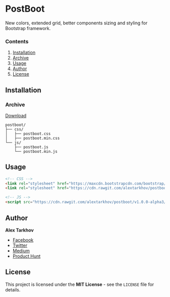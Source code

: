 # PostBoot

New colors, extended grid, better components sizing and styling for Bootstrap framework.

### Contents

1. [Installation](#installation)
  1. [Archive](#archive)
2. [Usage](#usage)
3. [Author](#author)
4. [License](#license)

## Installation

### Archive

[Download](https://github.com/alextarkhov/postboot/releases/download/v1.0.0-alpha3/postboot-1.0.0-alpha3-dist.zip)

```
postboot/
├── css/
│   ├── postboot.css
│   ├── postboot.min.css
└── js/
    ├── postboot.js
    └── postboot.min.js
```

## Usage

```html
<!-- CSS -->
<link rel="stylesheet" href="https://maxcdn.bootstrapcdn.com/bootstrap/4.0.0-alpha.6/css/bootstrap.min.css"/>
<link rel="stylesheet" href="https://cdn.rawgit.com/alextarkhov/postboot/v1.0.0-alpha3/dist/css/postboot.min.css"/>

<!-- JS -->
<script src="https://cdn.rawgit.com/alextarkhov/postboot/v1.0.0-alpha3/dist/js/postboot.min.js"></script>
```

## Author

**Alex Tarkhov**

* [Facebook](https://www.facebook.com/alextarkhov)
* [Twitter](https://twitter.com/alextarkhov)
* [Medium](https://medium.com/@alextarkhov)
* [Product Hunt](https://www.producthunt.com/@alextarkhov)

## License

This project is licensed under the **MIT License** - see the `LICENSE` file for details.

